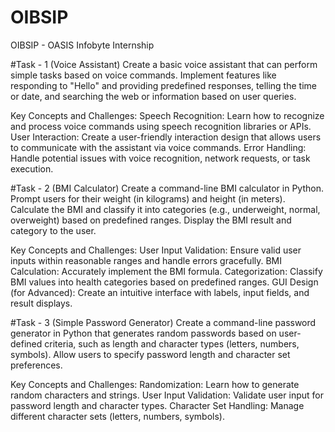 # OIBSIP
OIBSIP - OASIS Infobyte Internship

#Task - 1 (Voice Assistant)
Create a basic voice assistant that can perform simple tasks based on voice commands. Implement features like responding to "Hello" and providing predefined responses, telling the time or date, and searching the web or information based on user queries.

Key Concepts and Challenges:
Speech Recognition: Learn how to recognize and process voice commands using speech recognition libraries or APIs.
User Interaction: Create a user-friendly interaction design that allows users to communicate with the assistant via voice commands.
Error Handling: Handle potential issues with voice recognition, network requests, or task execution.


#Task - 2 (BMI Calculator)
Create a command-line BMI calculator in Python. Prompt users for their weight (in kilograms) and height (in meters). Calculate the BMI and classify it into categories (e.g., underweight, normal, overweight) based on predefined ranges. Display the BMI result and category to the user.

Key Concepts and Challenges:
User Input Validation: Ensure valid user inputs within reasonable ranges and handle errors gracefully.
BMI Calculation: Accurately implement the BMI formula.
Categorization: Classify BMI values into health categories based on predefined ranges.
GUI Design (for Advanced): Create an intuitive interface with labels, input fields, and result displays.


#Task - 3 (Simple Password Generator)
Create a command-line password generator in Python that generates random passwords based on user-defined criteria, such as length and character types (letters, numbers, symbols). Allow users to specify password length and character set preferences.

Key Concepts and Challenges:
Randomization: Learn how to generate random characters and strings.
User Input Validation: Validate user input for password length and character types.
Character Set Handling: Manage different character sets (letters, numbers, symbols).
